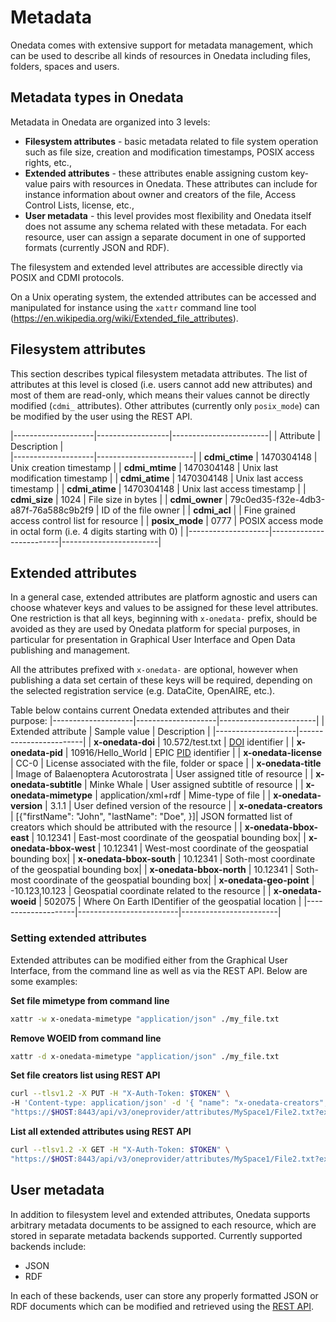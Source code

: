 # Metadata

Onedata comes with extensive support for metadata management, which can be used to describe all kinds of resources in Onedata including files, folders, spaces and users.

## Metadata types in Onedata
Metadata in Onedata are organized into 3 levels:

* **Filesystem attributes** - basic metadata related to file system operation such as file size, creation and modification timestamps, POSIX access rights, etc.,
* **Extended attributes** - these attributes enable assigning custom key-value pairs with resources in Onedata. These attributes can include for instance information about owner and creators of the file, Access Control Lists, license, etc.,
* **User metadata** - this level provides most flexibility and Onedata itself does not assume any schema related with these metadata. For each resource, user can assign a separate document in one of supported formats (currently JSON and RDF).

The filesystem and extended level attributes are accessible directly via POSIX and CDMI protocols. 

On a Unix operating system, the extended attributes can be accessed and manipulated for instance using the `xattr` command line tool (https://en.wikipedia.org/wiki/Extended_file_attributes).

## Filesystem attributes

This section describes typical filesystem metadata attributes. The list of attributes at this level is closed (i.e. users cannot add new attributes) and most of them are read-only, which means their values cannot be directly modified (`cdmi_` attributes). Other attributes (currently only `posix_mode`) can be modified by the user using the REST API.

|--------------------|------------------|------------------------|
| Attribute          | Description |  
|--------------------|------------------------|
| **cdmi_ctime** | 1470304148 | Unix creation timestamp |
| **cdmi_mtime** | 1470304148 | Unix last modification timestamp |
| **cdmi_atime** | 1470304148 | Unix last access timestamp |
| **cdmi_atime** | 1470304148 | Unix last access timestamp |
| **cdmi_size** | 1024 | File size in bytes |
| **cdmi_owner** | 79c0ed35-f32e-4db3-a87f-76a588c9b2f9 | ID of the file owner |
| **cdmi_acl** |  | Fine grained access control list for resource |
| **posix_mode**  | 0777 | POSIX access mode in octal form (i.e. 4 digits starting with 0) |
|--------------------|-------------------------|------------------------|


## Extended attributes

In a general case, extended attributes are platform agnostic and users can choose whatever keys and values to be assigned for these level attributes.
One restriction is that all keys, beginning with `x-onedata-` prefix, should be avoided as they are used by Onedata platform for special purposes, in particular for presentation in Graphical User Interface and Open Data publishing and management.

All the attributes prefixed with `x-onedata-` are optional, however when publishing a data set certain of these keys will be required, depending on the selected registration service (e.g. DataCite, OpenAIRE, etc.).

Table below contains current Onedata extended attributes and their purpose:
|--------------------|--------------------|------------------------|
| Extended attribute  | Sample value | Description |
|--------------------|------------------------|
| **x-onedata-doi**  | 10.572/test.txt | [DOI](https://www.doi.org/) identifier |
| **x-onedata-pid**  | 10916/Hello_World | EPIC [PID](http://www.pidconsortium.eu/) identifier |
| **x-onedata-license**  | CC-0 | License associated with the file, folder or space |
| **x-onedata-title**  | Image of Balaenoptera Acutorostrata  | User assigned title of resource |
| **x-onedata-subtitle**  | Minke Whale | User assigned subtitle of resource |
| **x-onedata-mimetype**  | application/xml+rdf | Mime-type of file |
| **x-onedata-version**  | 3.1.1 | User defined version of the resource |
| **x-onedata-creators**  | [{"firstName": "John", "lastName": "Doe", }]| JSON formatted list of creators which should be attributed with the resource |
| **x-onedata-bbox-east**  | 10.12341 | East-most coordinate of the geospatial bounding box|
| **x-onedata-bbox-west** | 10.12341 | West-most coordinate of the geospatial bounding box|
| **x-onedata-bbox-south** | 10.12341 | Soth-most coordinate of the geospatial bounding box|
| **x-onedata-bbox-north** | 10.12341 | Soth-most coordinate of the geospatial bounding box|
| **x-onedata-geo-point** |  -10.123,10.123 | Geospatial coordinate related to the resource |
| **x-onedata-woeid** |    502075 | Where On Earth IDentifier of the geospatial location |
|--------------------|-------------------------|------------------------|

### Setting extended attributes

Extended attributes can be modified either from the Graphical User Interface, from the command line as well as via the REST API. Below are some examples:

**Set file mimetype from command line**
```bash
xattr -w x-onedata-mimetype "application/json" ./my_file.txt
```

**Remove WOEID from command line**
```bash
xattr -d x-onedata-mimetype "application/json" ./my_file.txt
```

**Set file creators list using REST API**
```bash
curl --tlsv1.2 -X PUT -H "X-Auth-Token: $TOKEN" \
-H 'Content-type: application/json' -d '{ "name": "x-onedata-creators", "value": "[{\"firstName\": \"John\", \"lastName\": \"Doe\"}, {\"firstName\": \"Jane\", \"lastName\": \"Doe\"}]}'
"https://$HOST:8443/api/v3/oneprovider/attributes/MySpace1/File2.txt?extended=true"
```

**List all extended attributes using REST API**
```bash
curl --tlsv1.2 -X GET -H "X-Auth-Token: $TOKEN" \
"https://$HOST:8443/api/v3/oneprovider/attributes/MySpace1/File2.txt?extended=true"
```


## User metadata

In addition to filesystem level and extended attributes, Onedata supports arbitrary metadata documents to be assigned to each resource, which are stored in separate metadata backends supported. Currently supported backends include:
* JSON
* RDF

In each of these backends, user can store any properly formatted JSON or RDF documents which can be modified and retrieved using the [REST API](../../advanced/rest/oneprovider/overview.md).

